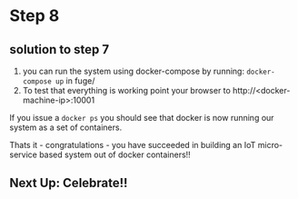 # Step 8

## solution to step 7

1. you can run the system using docker-compose by running: `docker-compose up` in fuge/
2. To test that everything is working point your browser to http://\<docker-machine-ip\>:10001

If you issue a `docker ps` you should see that docker is now running our system
as a set of containers.

Thats it - congratulations - you have succeeded in building an IoT micro-service
based system out of docker containers!!

## Next Up: Celebrate!!
